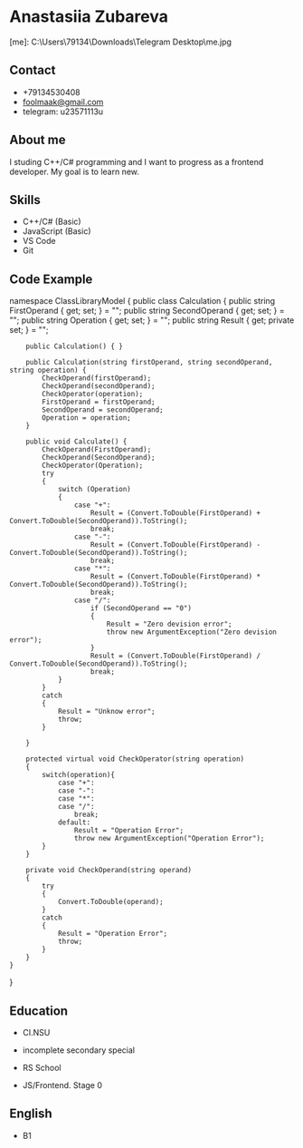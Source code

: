 # Anastasiia Zubareva
[me]: C:\Users\79134\Downloads\Telegram Desktop\me.jpg
## Contact
* +79134530408
* foolmaak@gmail.com
* telegram: u23571113u
## About me
I studing C++/C# programming and I want to progress as a frontend developer. My goal is to learn new.
## Skills
* C++/C# (Basic)
* JavaScript (Basic)
* VS Code
* Git
## Code Example
namespace ClassLibraryModel
{
    public class Calculation
    {
        public string FirstOperand { get; set; } = "";
        public string SecondOperand { get; set; } = "";
        public string Operation { get; set; } = "";
        public string Result { get; private set; } = "";

        public Calculation() { }

        public Calculation(string firstOperand, string secondOperand, string operation) {
            CheckOperand(firstOperand);
            CheckOperand(secondOperand);
            CheckOperator(operation);
            FirstOperand = firstOperand;
            SecondOperand = secondOperand;
            Operation = operation;
        }

        public void Calculate() {
            CheckOperand(FirstOperand);
            CheckOperand(SecondOperand);
            CheckOperator(Operation);
            try
            {
                switch (Operation)
                {
                    case "+":
                        Result = (Convert.ToDouble(FirstOperand) + Convert.ToDouble(SecondOperand)).ToString();
                        break;
                    case "-":
                        Result = (Convert.ToDouble(FirstOperand) - Convert.ToDouble(SecondOperand)).ToString();
                        break;
                    case "*":
                        Result = (Convert.ToDouble(FirstOperand) * Convert.ToDouble(SecondOperand)).ToString();
                        break;
                    case "/":
                        if (SecondOperand == "0")
                        {
                            Result = "Zero devision error";
                            throw new ArgumentException("Zero devision error");
                        }
                        Result = (Convert.ToDouble(FirstOperand) / Convert.ToDouble(SecondOperand)).ToString();
                        break;
                }
            }
            catch
            {
                Result = "Unknow error";
                throw;
            }

        }

        protected virtual void CheckOperator(string operation)
        {
            switch(operation){
                case "+":
                case "-":
                case "*":
                case "/":
                    break;
                default:
                    Result = "Operation Error";
                    throw new ArgumentException("Operation Error");
            }
        } 

        private void CheckOperand(string operand)
        {
            try
            {
                Convert.ToDouble(operand);
            }
            catch
            {
                Result = "Operation Error";
                throw;
            }
        }
    }
}
## Education
* CI.NSU
+ incomplete secondary special
* RS School
+ JS/Frontend. Stage 0
## English
* B1